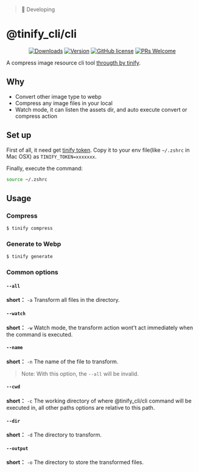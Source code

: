 > 🚧 Developing
# @tinify_cli/cli
<p align="center">
  <a href="https://www.npmjs.com/package/@tinify_cli/cli"><img src="https://badgen.net/npm/dm/@tinify_cli/cli" alt="Downloads"></a>
  <a href="https://www.npmjs.com/package/@tinify_cli/cli"><img src="https://badgen.net/npm/v/@tinify_cli/cli" alt="Version"></a>
  <a href="/LICENSE"><img src="https://img.shields.io/badge/license-MIT-blue.svg" alt="GitHub license" /></a>
  <a href="https://github.com/SoloJiang/tinify-cli/pulls"><img src="https://img.shields.io/badge/PRs-welcome-brightgreen.svg" alt="PRs Welcome" /></a>
</p>

A compress image resource cli tool [througth by tinify](https://tinypng.com/developers).

## Why
- Convert other image type to webp
- Compress any image files in your local
- Watch mode, it can listen the assets dir, and auto execute convert or compress action

## Set up
First of all, it need get [tinify token](https://tinypng.com/developers). Copy it to your env file(like `~/.zshrc` in Mac OSX) as `TINIFY_TOKEN=xxxxxxx`.

Finally, execute the command:

```bash
source ~/.zshrc
```

## Usage

### Compress

```bash
$ tinify compress
```

### Generate to Webp

```bash
$ tinify generate
``` 

### Common options

#### `--all`
**short：** `-a`
Transform all files in the directory.

#### `--watch`
**short：** `-w`
Watch mode, the transform action wont\'t act immediately when the command is executed.

#### `--name`
**short：** `-n`
The name of the file to transform. 
> Note: With this option, the `--all` will be invalid.

#### `--cwd`
**short：** `-c`
The working directory of where @tinify_cli/cli command will be executed in, all other paths options are relative to this path.

#### `--dir`
**short：** `-d`
The directory to transform.

#### `--output`
**short：** `-o`
The directory to store the transformed files.
